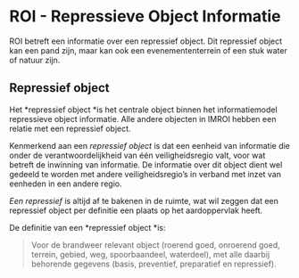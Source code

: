 ROI - Repressieve Object Informatie
================================

ROI betreft een informatie over een repressief object. Dit repressief
object kan een pand zijn, maar kan ook een evenemententerrein of een stuk
water of natuur zijn. 

Repressief object 
------------------

Het *repressief object *is het centrale object binnen het informatiemodel
repressieve object informatie. Alle andere objecten in IMROI hebben een relatie
met een repressief object. 

Kenmerkend aan een *repressief object* is dat een eenheid van informatie die
onder de verantwoordelijkheid van één veiligheidsregio valt, voor wat betreft de
inwinning van informatie. De informatie over dit object dient wel gedeeld te
worden met andere veiligheidsregio’s in verband met inzet van eenheden in een
andere regio.  

*Een repressief* is altijd af te bakenen in de ruimte, wat wil zeggen dat een
repressief object per definitie een plaats op het aardoppervlak heeft. 

De definitie van een *repressief object *is: 

>   Voor de brandweer relevant object (roerend goed, onroerend goed, terrein,
>   gebied, weg, spoorbaandeel, waterdeel), met alle daarbij behorende gegevens
>   (basis, preventief, preparatief en repressief).

